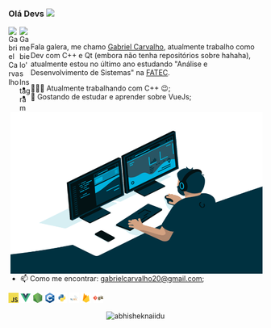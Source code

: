 ### Olá Devs <img src="https://media.giphy.com/media/hvRJCLFzcasrR4ia7z/giphy.gif" width="25px">
<a href="https://www.linkedin.com/in/gabriel-carvalho-b937a5160">
  <img align="left" alt="Gabriel Carvalho" width="22px" src="https://cdn.jsdelivr.net/npm/simple-icons@v3/icons/linkedin.svg" />
</a>
<a href="https://www.instagram.com/gamebielo/">
  <img align="left" alt="Gamebielo's Instagram" width="22px" src="https://cdn.jsdelivr.net/npm/simple-icons@v3/icons/instagram.svg" />
</a>

<br />

Fala galera, me chamo [Gabriel Carvalho](https://github.com/gamebielo), atualmente trabalho como Dev com C++ e Qt (embora não tenha repositórios sobre hahaha), atualmente estou no último ano estudando "Análise e Desenvolvimento de Sistemas" na [FATEC](https://fatecsjc-prd.azurewebsites.net/).

<img align="right" alt="GIF" src="https://github.com/Gamebielo/Gamebielo/blob/master/code.gif?raw=true" width="500" height="320" />

- 👨🏽‍💻 Atualmente trabalhando com C++ :wink:;
- 🌱 Gostando de estudar e aprender sobre VueJs;
- 📫 Como me encontrar: gabrielcarvalho20@gmail.com;

<code><img height="20" src="https://raw.githubusercontent.com/github/explore/80688e429a7d4ef2fca1e82350fe8e3517d3494d/topics/javascript/javascript.png"></code>
<code><img height="20" src="https://raw.githubusercontent.com/github/explore/80688e429a7d4ef2fca1e82350fe8e3517d3494d/topics/vue/vue.png"></code>
<code><img height="20" src="https://raw.githubusercontent.com/github/explore/80688e429a7d4ef2fca1e82350fe8e3517d3494d/topics/nodejs/nodejs.png"></code>
<code><img height="20" src="https://raw.githubusercontent.com/github/explore/80688e429a7d4ef2fca1e82350fe8e3517d3494d/topics/cpp/cpp.png"></code>
<code><img height="20" src="https://raw.githubusercontent.com/github/explore/80688e429a7d4ef2fca1e82350fe8e3517d3494d/topics/python/python.png"></code>
<code><img height="20" src="https://raw.githubusercontent.com/github/explore/80688e429a7d4ef2fca1e82350fe8e3517d3494d/topics/mysql/mysql.png"></code>
<code><img height="20" src="https://raw.githubusercontent.com/github/explore/80688e429a7d4ef2fca1e82350fe8e3517d3494d/topics/firebase/firebase.png"></code>
<code><img height="20" src="https://raw.githubusercontent.com/github/explore/80688e429a7d4ef2fca1e82350fe8e3517d3494d/topics/git/git.png"></code>

<p align="center"> <img src="https://github-readme-stats.vercel.app/api?username=gamebielo&hide=issues,prs&show_icons=true" alt="abhisheknaiidu" />

